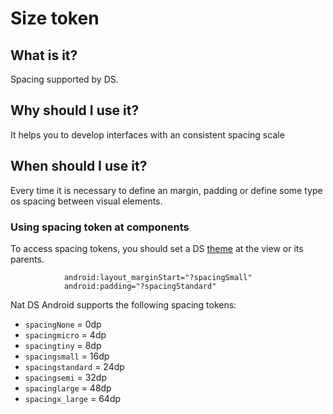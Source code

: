# Size token

## What is it?
Spacing supported by DS.

## Why should I use it?
It helps you to develop interfaces with an consistent spacing scale

## When should I use it?
Every time it is necessary to define an margin, padding or define some type os spacing between visual elements.

### Using spacing token at components
To access spacing tokens, you should set a DS [theme](../README.md) at the view or its parents.

```android
            android:layout_marginStart="?spacingSmall"
            android:padding="?spacingStandard"

```

Nat DS Android supports the following spacing tokens:

   - `spacingNone` = 0dp
   - `spacingmicro` = 4dp
   - `spacingtiny` = 8dp
   - `spacingsmall` = 16dp
   - `spacingstandard` = 24dp
   - `spacingsemi` = 32dp
   - `spacinglarge` = 48dp
   - `spacingx_large` = 64dp